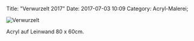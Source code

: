 Title: "Verwurzelt 2017"
Date: 2017-07-03 10:09
Category: Acryl-Malerei;

![Verwurzelt]({filename}images/acryl/smeerws-2017-verwurzelt.jpg "Verwurzelt")


Acryl auf Leinwand 80 x 60cm.
